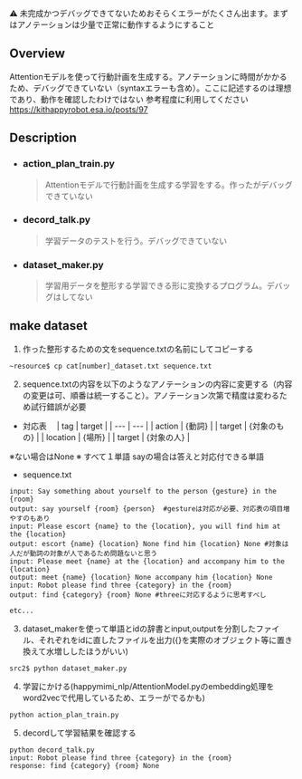 
:warning: 未完成かつデバッグできてないためおそらくエラーがたくさん出ます。まずはアノテーションは少量で正常に動作するようにすること
## Overview
Attentionモデルを使って行動計画を生成する。アノテーションに時間がかかるため、デバッグできていない（syntaxエラーも含め）。ここに記述するのは理想であり、動作を確認したわけではない
参考程度に利用してください
https://kithappyrobot.esa.io/posts/97

## Description

- ### action_plan_train.py
    > Attentionモデルで行動計画を生成する学習をする。作ったがデバッグできていない

- ### decord_talk.py
    > 学習データのテストを行う。デバッグできていない

- ### dataset_maker.py
    > 学習用データを整形する学習できる形に変換するプログラム。デバッグはしてない

## make dataset

1. 作った整形するための文をsequence.txtの名前にしてコピーする
```
~resource$ cp cat[number]_dataset.txt sequence.txt
```
2. sequence.txtの内容を以下のようなアノテーションの内容に変更する（内容の変更は可、順番は統一すること）。アノテーション次第で精度は変わるため試行錯誤が必要
- 対応表　
|  tag  |  target  |
|  ---  |  ---  |
| action | {動詞} |
|  target  |  {対象のもの}  |
|  location  |  {場所}  |
|  target  |  {対象の人}  |

※ない場合はNone
※ すべて１単語 sayの場合は答えと対応付できる単語
- sequence.txt
```
input: Say something about yourself to the person {gesture} in the {room}
output: say yourself {room} {person}  #gestureは対応が必要、対応表の項目増やすのもあり
input: Please escort {name} to the {location}, you will find him at the {location}
output: escort {name} {location} None find him {location} None #対象は人だが動詞の対象が人であるため問題ないと思う
input: Please meet {name} at the {location} and accompany him to the {location}
output: meet {name} {location} None accompany him {location} None
input: Robot please find three {category} in the {room}
output: find {category} {room} None #threeに対応するように思考すべし

etc...
```
3. dataset_makerを使って単語とidの辞書とinput,outputを分割したファイル、それぞれをidに直したファイルを出力({}を実際のオブジェクト等に置き換えて水増ししたほうがいい)
```
src2$ python dataset_maker.py
```
4. 学習にかける(happymimi_nlp/AttentionModel.pyのembedding処理をword2vecで代用しているため、エラーがでるかも)
```
python action_plan_train.py
```
5. decordして学習結果を確認する

```
python decord_talk.py
input: Robot please find three {category} in the {room}
response: find {category} {room} None
```

